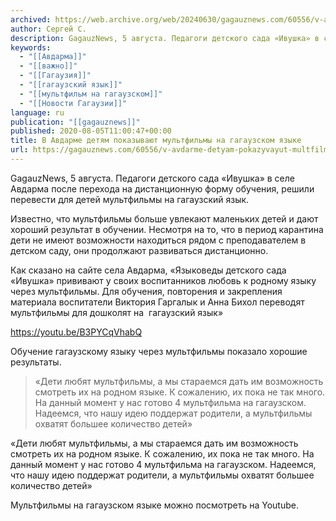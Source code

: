 ```yaml
---
archived: https://web.archive.org/web/20240630/gagauznews.com/60556/v-avdarme-detyam-pokazyvayut-multfilmy-na-gagauzskom-yazyke.html
author: Сергей С.
description: GagauzNews, 5 августа. Педагоги детского сада «Ивушка» в селе Авдарма после перехода на дистанционную форму обучения, решили перевести для детей мультфильмы на гагаузский язык. Известно, что мультфильмы больше увлекают маленьких детей и дают хороший результат в обучении. Несмотря на то, что в период карантина дети не имеют возможности находиться рядом с преподавателем в детском саду, они продолжают развиваться дистанционно. Как сказано на сайте села Авдарма, «Языковеды детского сада «Ивушка» прививают у своих воспитанников любовь к родному языку через мультфильмы. Для обучения, повторения и закрепления материала воспитатели Виктория Гаргалык и Анна Бихол переводят мультфильмы для дошколят на  гагаузский язык» Обучение гагаузскому […]
keywords:
  - "[[Авдарма]]"
  - "[[важно]]"
  - "[[Гагаузия]]"
  - "[[гагаузский язык]]"
  - "[[мультфильм на гагаузском]]"
  - "[[Новости Гагаузии]]"
language: ru
publication: "[[gagauznews]]"
published: 2020-08-05T11:00:47+00:00
title: В Авдарме детям показывают мультфильмы на гагаузском языке
url: https://gagauznews.com/60556/v-avdarme-detyam-pokazyvayut-multfilmy-na-gagauzskom-yazyke.html
---
```


GagauzNews, 5 августа. Педагоги детского сада «Ивушка» в селе Авдарма после перехода на дистанционную форму обучения, решили перевести для детей мультфильмы на гагаузский язык.

Известно, что мультфильмы больше увлекают маленьких детей и дают хороший результат в обучении. Несмотря на то, что в период карантина дети не имеют возможности находиться рядом с преподавателем в детском саду, они продолжают развиваться дистанционно.

Как сказано на сайте села Авдарма, «Языковеды детского сада «Ивушка» прививают у своих воспитанников любовь к родному языку через мультфильмы. Для обучения, повторения и закрепления материала воспитатели Виктория Гаргалык и Анна Бихол переводят мультфильмы для дошколят на  гагаузский язык»

https://youtu.be/B3PYCqVhabQ

Обучение гагаузскому языку через мультфильмы показало хорошие результаты.

> «Дети любят мультфильмы, а мы стараемся дать им возможность смотреть их на родном языке. К сожалению, их пока не так много. На данный момент у нас готово 4 мультфильма на гагаузском. Надеемся, что нашу идею поддержат родители, а мультфильмы охватят большее количество детей»

«Дети любят мультфильмы, а мы стараемся дать им возможность смотреть их на родном языке. К сожалению, их пока не так много. На данный момент у нас готово 4 мультфильма на гагаузском. Надеемся, что нашу идею поддержат родители, а мультфильмы охватят большее количество детей»

Мультфильмы на гагаузском языке можно посмотреть на Youtube.